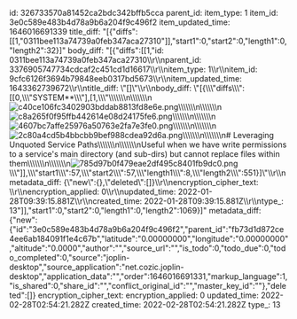 id: 326733570a81452ca2bdc342bffb5cca
parent_id: 
item_type: 1
item_id: 3e0c589e483b4d78a9b6a204f9c496f2
item_updated_time: 1646016691339
title_diff: "[{\"diffs\":[[1,\"0311bee113a74739a0feb347aca27310\"]],\"start1\":0,\"start2\":0,\"length1\":0,\"length2\":32}]"
body_diff: "[{\"diffs\":[[1,\"id: 0311bee113a74739a0feb347aca27310\\\r\\\nparent_id: 3376905747734cdcaf2c451cd1d16617\\\r\\\nitem_type: 1\\\r\\\nitem_id: 9cfc6126f3694b79848eeb0317bd5673\\\r\\\nitem_updated_time: 1643362739672\\\r\\\ntitle_diff: \\\"[]\\\"\\\r\\\nbody_diff: \\\"[{\\\\\\\"diffs\\\\\\\":[[0,\\\\\\\"SYSTEM**\\\\\\\"],[1,\\\\\\\"\\\\\\\\\\\\\n\\\\\\\\\\\\\n![c40ce106fc3402903bddab8813fd8e6e.png](:/16a568042a6e47a280473547e4fdfefc)\\\\\\\\\\\\\n\\\\\\\\\\\\\n![c8a265f0f95ffb442614e08d24175fe6.png](:/75ce3120b9f242658f4c39dbca3aa320)\\\\\\\\\\\\\n\\\\\\\\\\\\\n![4607bc7affe25976a50763e2fa7e3fe0.png](:/e8e67f418db24473b23f75b6bd7b8f83)\\\\\\\\\\\\\n\\\\\\\\\\\\\n![2c80a4cd5b4bbcbb9bef988cdea92d6a.png](:/ddd73bb0a91549438267960c61fa74e0)\\\\\\\\\\\\\n\\\\\\\\\\\\\n# Leveraging Unquoted Service Paths\\\\\\\\\\\\\n\\\\\\\\\\\\\nUseful when we have write permissions to a service's main directory (and sub-dirs) but cannot replace files within them\\\\\\\\\\\\\n\\\\\\\\\\\\\n![785d97b0f479eae2df495c8401fb9dc0.png](:/f685c86385ff484cad78c0a6d930b869)\\\\\\\"]],\\\\\\\"start1\\\\\\\":57,\\\\\\\"start2\\\\\\\":57,\\\\\\\"length1\\\\\\\":8,\\\\\\\"length2\\\\\\\":551}]\\\"\\\r\\\nmetadata_diff: {\\\"new\\\":{},\\\"deleted\\\":[]}\\\r\\\nencryption_cipher_text: \\\r\\\nencryption_applied: 0\\\r\\\nupdated_time: 2022-01-28T09:39:15.881Z\\\r\\\ncreated_time: 2022-01-28T09:39:15.881Z\\\r\\\ntype_: 13\"]],\"start1\":0,\"start2\":0,\"length1\":0,\"length2\":1069}]"
metadata_diff: {"new":{"id":"3e0c589e483b4d78a9b6a204f9c496f2","parent_id":"fb73d1d872ce4ee6ab184091f1e4c67b","latitude":"0.00000000","longitude":"0.00000000","altitude":"0.0000","author":"","source_url":"","is_todo":0,"todo_due":0,"todo_completed":0,"source":"joplin-desktop","source_application":"net.cozic.joplin-desktop","application_data":"","order":1646016691331,"markup_language":1,"is_shared":0,"share_id":"","conflict_original_id":"","master_key_id":""},"deleted":[]}
encryption_cipher_text: 
encryption_applied: 0
updated_time: 2022-02-28T02:54:21.282Z
created_time: 2022-02-28T02:54:21.282Z
type_: 13